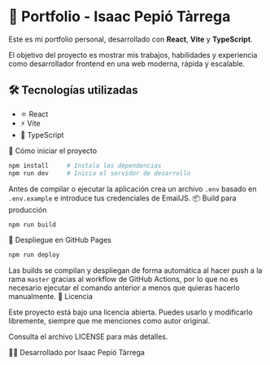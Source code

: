 # 🚀 Portfolio - Isaac Pepió Tàrrega

Este es mi portfolio personal, desarrollado con **React**, **Vite** y **TypeScript**.

El objetivo del proyecto es mostrar mis trabajos, habilidades y experiencia como desarrollador frontend en una web moderna, rápida y escalable.

## 🛠️ Tecnologías utilizadas

- ⚛️ React
- ⚡ Vite
- 🧠 TypeScript

🚀 Cómo iniciar el proyecto
```bash
npm install     # Instala las dependencias
npm run dev     # Inicia el servidor de desarrollo
```
Antes de compilar o ejecutar la aplicación crea un archivo `.env` basado en
`.env.example` e introduce tus credenciales de EmailJS.
📦 Build para producción
```bash
npm run build
```
🚀 Despliegue en GitHub Pages
```bash
npm run deploy
```
Las builds se compilan y despliegan de forma automática al hacer push a la rama `master` gracias al workflow de GitHub Actions, por lo que no es necesario ejecutar el comando anterior a menos que quieras hacerlo manualmente.
📄 Licencia

Este proyecto está bajo una licencia abierta. Puedes usarlo y modificarlo libremente, siempre que me menciones como autor original.

Consulta el archivo LICENSE para más detalles.

👨‍💻 Desarrollado por Isaac Pepió Tàrrega
